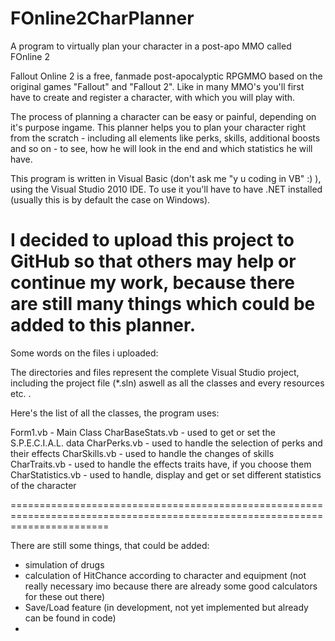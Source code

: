 FOnline2CharPlanner
===================

A program to virtually plan your character in a post-apo MMO called FOnline 2

Fallout Online 2 is a free, fanmade post-apocalyptic RPGMMO based on the original games "Fallout" and "Fallout 2". Like in many MMO's you'll first have to create and register a character, with which you will play with. 

The process of planning a character can be easy or painful, depending on it's purpose ingame. This planner helps you to plan your character right from the scratch - including all elements like perks, skills, additional boosts and so on - to see, how he will look in the end and which statistics he will have.

This program is written in Visual Basic (don't ask me "y u coding in VB" :) ), using the Visual Studio 2010 IDE. To use it you'll have to have .NET installed (usually this is by default the case on Windows).

I decided to upload this project to GitHub so that others may help or continue my work, because there are still many things which could be added to this planner.
=============================================================================================================================

Some words on the files i uploaded:

The directories and files represent the complete Visual Studio project, including the project file (*.sln) aswell as all the classes and every resources etc. .

Here's the list of all the classes, the program uses:

Form1.vb                - Main Class
CharBaseStats.vb        - used to get or set the S.P.E.C.I.A.L. data
CharPerks.vb            - used to handle the selection of perks and their effects
CharSkills.vb           - used to handle the changes of skills
CharTraits.vb           - used to handle the effects traits have, if you choose them
CharStatistics.vb       - used to handle, display and get or set different statistics of the character

=============================================================================================================================

There are still some things, that could be added:

- simulation of drugs
- calculation of HitChance according to character and equipment (not really necessary imo because there are already some good calculators for these out there)
- Save/Load feature (in development, not yet implemented but already can be found in code)
- <your suggestion here>
